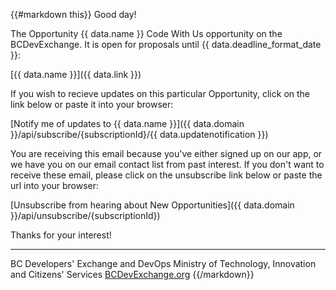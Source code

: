 {{#markdown this}}
Good day!

The Opportunity {{ data.name }} Code With Us opportunity on the BCDevExchange. It is open for proposals until {{ data.deadline_format_date }}:

   [{{ data.name }}]({{ data.link }})

If you wish to recieve updates on this particular Opportunity, click on the link below or paste it into your browser:

   [Notify me of updates to {{ data.name }}]({{ data.domain }}/api/subscribe/{subscriptionId}/{{ data.updatenotification }})

You are receiving this email because you've either signed up on our app, or we have you on our email contact list from past interest. If you don't want to receive these email, please click on the unsubscribe link below or paste the url into your browser:

   [Unsubscribe from hearing about New Opportunities]({{ data.domain }}/api/unsubscribe/{subscriptionId})

Thanks for your interest!

-----------------------------
BC Developers' Exchange and DevOps
Ministry of Technology, Innovation and Citizens' Services
[BCDevExchange.org](http://bcdevexchange.org)
{{/markdown}}
